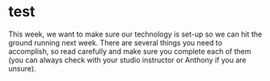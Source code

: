 # test
This week, we want to make sure our technology is set-up so we can hit the ground running next week. There are several things you need to accomplish, so read carefully and make sure you complete each of them (you can always check with your studio instructor or Anthony if you are unsure).
